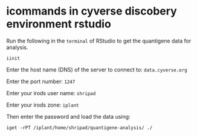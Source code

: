 # icommands in cyverse discobery environment rstudio

Run the following in the `terminal` of RStudio to get the quantigene data for analysis.

`iinit`

Enter the host name (DNS) of the server to connect to: `data.cyverse.org`

Enter the port number: `1247`

Enter your irods user name: `shripad`

Enter your irods zone: `iplant`

Then enter the password and load the data using:

`iget -rPT /iplant/home/shripad/quantigene-analysis/ ./`
